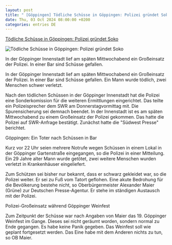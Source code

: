 ```yaml
---
layout: post
title: " [Göppingen] Tödliche Schüsse in Göppingen: Polizei gründet Soko"
date: Thu, 03 Oct 2024 08:00:00 +0200
categories: entries DE
---
```

[Tödliche Schüsse in Göppingen: Polizei gründet Soko](https://www.swr.de/swraktuell/baden-wuerttemberg/stuttgart/goeppingen-offenbar-schiesserei-shisha-bar-100.html)

![Tödliche Schüsse in Göppingen: Polizei gründet Soko](https://www.swr.de/swraktuell/baden-wuerttemberg/stuttgart/1727944566839%2Cschuesse-in-goeppingen-102~_v-16x9@2dL_-6c42aff4e68b43c7868c3240d3ebfa29867457da.jpg)

In der Göppinger Innenstadt lief am späten Mittwochabend ein Großeinsatz der Polizei. In einer Bar sind Schüsse gefallen.

In der Göppinger Innenstadt lief am späten Mittwochabend ein Großeinsatz der Polizei. In einer Bar sind Schüsse gefallen. Ein Mann wurde tödlich, zwei Menschen schwer verletzt.

Nach den tödlichen Schüssen in der Göppinger Innenstadt hat die Polizei eine Sonderkomission für die weiteren Ermittlungen eingerichtet. Das teilte ein Polizeisprecher dem SWR am Donnerstagvormittag mit. Die Spurensicherung sei demnach beendet. In der Innenstadt ist es am späten Mittwochabend zu einem Großeinsatz der Polizei gekommen. Das hatte die Polizei auf SWR-Anfrage bestätigt. Zunächst hatte die "Südwest Presse" berichtet.

Göppingen: Ein Toter nach Schüssen in Bar

Kurz vor 22 Uhr seien mehrere Notrufe wegen Schüssen in einem Lokal in der Göppinger Gartenstraße eingegangen, so die Polizei in einer Mitteilung. Ein 29 Jahre alter Mann wurde getötet, zwei weitere Menschen wurden verletzt in Krankenhäuser eingeliefert.

Zum Schützen sei bisher nur bekannt, dass er schwarz gekleidet war, so die Polizei weiter. Er sei zu Fuß vom Tatort geflohen. Eine akute Bedrohung für die Bevölkerung bestehe nicht, so Oberbürgermeister Alexander Maier (Grüne) zur Deutschen Presse-Agentur. Er stehe im ständigen Austausch mit der Polizei.

Polizei-Großeinsatz während Göppinger Weinfest

Zum Zeitpunkt der Schüsse war nach Angaben von Maier das 19. Göppinger Weinfest im Gange. Dieses sei nicht geräumt worden, sondern normal zu Ende gegangen. Es habe keine Panik gegeben. Das Weinfest soll wie geplant fortgesetzt werden. Das Eine habe mit dem Anderen nichts zu tun, so OB Maier.

